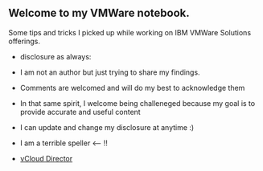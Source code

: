 ## Welcome to my VMWare notebook.

Some tips and tricks I picked up while working on IBM VMWare Solutions offerings.


- disclosure as always:
 - I am not an author but just trying to share my findings.
 - Comments are welcomed and will do my best to acknowledge them
 - In that same spirit, I welcome being challeneged because my goal is to provide accurate and useful content
 - I can update and change my disclosure at anytime :)
 - I am a terrible speller <-- !!


- [vCloud Director](vcd/index.md)
